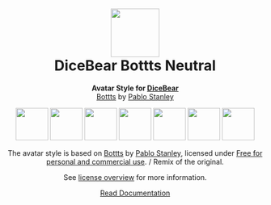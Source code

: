 <h1 align="center"><img src="https://www.dicebear.com/logo-readme.svg" width="96" /> <br />DiceBear Bottts Neutral</h1>
<p align="center">
  <strong>Avatar Style for <a href="https://www.dicebear.com/">DiceBear</a></strong><br />
  <a href="https://bottts.com/">Bottts</a> by <a href="https://twitter.com/pablostanley">Pablo Stanley</a>
</p>

<p align="center">
  <img src="https://api.dicebear.com/6.x/bottts-neutral/svg?seed=Mimi" width="64" />
  <img src="https://api.dicebear.com/6.x/bottts-neutral/svg?seed=Sasha" width="64" />
  <img src="https://api.dicebear.com/6.x/bottts-neutral/svg?seed=Lilly" width="64" />
  <img src="https://api.dicebear.com/6.x/bottts-neutral/svg?seed=Tigger" width="64" />
  <img src="https://api.dicebear.com/6.x/bottts-neutral/svg?seed=Bella" width="64" />
  <img src="https://api.dicebear.com/6.x/bottts-neutral/svg?seed=Zoe" width="64" />
  <img src="https://api.dicebear.com/6.x/bottts-neutral/svg?seed=Kitty" width="64" />
</p>

<p align="center">
  The avatar style is based on <a href="https://bottts.com/">Bottts</a> by
  <a href="https://twitter.com/pablostanley">Pablo Stanley</a>, licensed under
  <a href="https://bottts.com/">Free for personal and commercial use</a>. / Remix of the original.
</p>
<p align="center">
  See <a href="https://www.dicebear.com/licenses">license overview</a> for more information.
</p>

<p align="center">
  <a href="https://www.dicebear.com/styles/bottts-neutral">
    Read Documentation
  </a>
</p>
